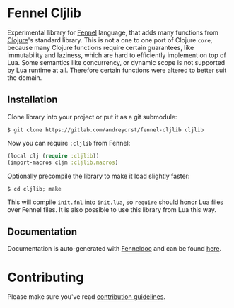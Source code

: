 # Fennel Cljlib

Experimental library for [Fennel](https://fennel-lang.org/) language, that adds many functions from [Clojure](https://clojure.org/)'s standard library.
This is not a one to one port of Clojure `core`, because many Clojure functions require certain guarantees, like immutability and laziness, which are hard to efficiently implement on top of Lua.
Some semantics like concurrency, or dynamic scope is not supported by Lua runtime at all.
Therefore certain functions were altered to better suit the domain.

## Installation

Clone library into your project or put it as a git submodule:

    $ git clone https://gitlab.com/andreyorst/fennel-cljlib cljlib

Now you can require `:cljlib` from Fennel:

``` clojure
(local clj (require :cljlib))
(import-macros cljm :cljlib.macros)
```

Optionally precompile the library to make it load slightly faster:

    $ cd cljlib; make

This will compile `init.fnl` into `init.lua`, so `require` should honor Lua files over Fennel files.
It is also possible to use this library from Lua this way.

## Documentation

Documentation is auto-generated with [Fenneldoc](https://gitlab.com/andreyorst/fenneldoc) and can be found [here](https://gitlab.com/andreyorst/fennel-cljlib/-/tree/master/doc).

# Contributing

Please make sure you've read [contribution guidelines](https://gitlab.com/andreyorst/fennel-cljlib/-/tree/master/CONTRIBUTING.md).

<!--  LocalWords:  Lua submodule precompile cljlib docstring config
      LocalWords:  namespace destructure
 -->
